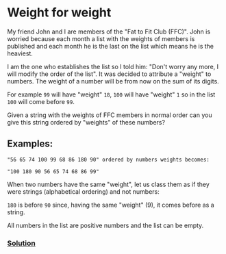# Weight for weight

My friend John and I are members of the "Fat to Fit Club (FFC)". John is worried because each month a list with the weights of members is published and each month he is the last on the list which means he is the heaviest.

I am the one who establishes the list so I told him: "Don't worry any more, I will modify the order of the list". It was decided to attribute a "weight" to numbers. The weight of a number will be from now on the sum of its digits.

For example `99` will have "weight" `18`, `100` will have "weight" `1` so in the list `100` will come before `99`.

Given a string with the weights of FFC members in normal order can you give this string ordered by "weights" of these numbers?

## Examples: 

```
"56 65 74 100 99 68 86 180 90" ordered by numbers weights becomes: 

"100 180 90 56 65 74 68 86 99"
```

When two numbers have the same "weight", let us class them as if they were strings (alphabetical ordering) and not numbers:

`180` is before `90` since, having the same "weight" (9), it comes before as a string.

All numbers in the list are positive numbers and the list can be empty.

### [Solution](main.py)